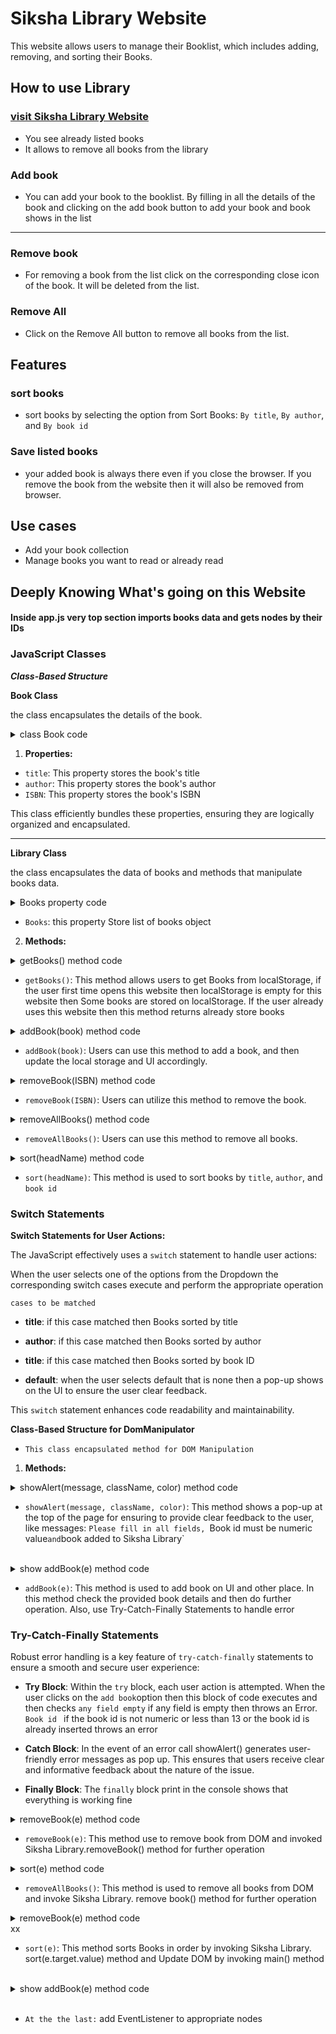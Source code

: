 # Siksha Library Website


This website allows users to manage their Booklist, which includes adding, removing, and sorting their Books.

## How to use Library


### <a href="">visit Siksha Library Website</a>


- You see already listed books
- It allows to remove all books from the library


### Add book


- You can add your book to the booklist. By filling in all the details of the book and clicking on the add book button to add your book and book shows in the list


-------------------------------------------

### Remove book


- For removing a book from the list click on the corresponding close icon of the book. It will be deleted from the list.


### Remove All


- Click on the Remove All button to remove all books from the list.


## Features


### sort books
- sort books by selecting the option from Sort Books: `By title`, `By author`, and `By book id`


### Save listed books
- your added book is always there even if you close the browser. If you remove the book from the website then it will also be removed from browser.




## Use cases
- Add your book collection
- Manage books you want to read or already read




## Deeply Knowing What's going on this Website


#### Inside app.js very top section imports books data and gets nodes by their IDs


### JavaScript Classes

***Class-Based Structure***

 **Book Class**

the class encapsulates the details of the book.



<details>
<summary>class Book code</summary>

```
class Book {
constructor(title, author, ISBN) {
this.title = title;
this.author = author;
this.ISBN = ISBN;
}
}
```

</details>

1. **Properties:**


- `title`: This property stores the book's title
- `author`: This property stores the book's author
- `ISBN`: This property stores the book's ISBN


This class efficiently bundles these properties, ensuring they are logically organized and encapsulated.

<hr>

**Library Class**


the class encapsulates the data of books and methods that manipulate books data.

<details>
<summary>Books property code</summary>


1. **Properties:**
```
static books = [];
```

</details>

- `Books`: this property Store list of books object




2. **Methods:**

<details>
<summary>getBooks() method code</summary>

```
static getBooks() {
if (
localStorage.getItem("books") === null ||
localStorage.getItem("books") === undefined
) {
{
this.books = bookData;
localStorage.setItem("books", JSON.stringify(this.books));
}
} else {
this.books = JSON.parse(localStorage.getItem("books"));
}
return this.books;
}
```

</details>

- `getBooks()`: This method allows users to get Books from localStorage, if the user first time opens this website then localStorage is empty for this website then Some books are stored on localStorage. If the user already uses this website then this method returns already store books

<details>
<summary>addBook(book) method code</summary>

```
static addBook(book) {
this.books.push(book);


localStorage.setItem("books", JSON.stringify(this.books));
}
```

</details>

- `addBook(book)`: Users can use this method to add a book, and then update the local storage and UI accordingly.

<details>
<summary>removeBook(ISBN) method code</summary>


```
static removeBook(ISBN) {
this.books = this.books.filter((book) => book.ISBN !== ISBN);
localStorage.setItem("books", JSON.stringify(this.books));
}

```

</details>

- `removeBook(ISBN)`: Users can utilize this method to remove the book.

<details>
<summary>removeAllBooks() method code</summary>

```
static removeAllBooks() {
this.books = [];
localStorage.setItem("books", JSON.stringify(this.books));
}
```

</details>

- `removeAllBooks()`: Users can use this method to remove all books.


<details>


<summary>sort(headName) method code</summary>


```
static sort(headName) {
switch (headName) {
case "title":
this.books.sort((a, b) => {
if (a.title > b.title)
return 1
else if (a.title < b.title)
return -1
else return 0
})
break;
case "author":
this.books.sort((a, b) => {
if (a.author > b.author)
return 1
else if (a.author < b.author)
return -1
else return 0
})
break;
case "bookId":
this.books.sort((a, b) => {
if (a.ISBN > b.ISBN)
return 1
else if (a.ISBN < b.ISBN)
return -1
else return 0
})
break;
default :
DomManipulator.showAlert("none selected nothig to sort", "bg-info");




}
localStorage.setItem("books", JSON.stringify(this.books));
}
```


</details>


- `sort(headName)`: This method is used to sort books by `title`, `author`, and `book id`


### Switch Statements


**Switch Statements for User Actions:**


The JavaScript effectively uses a `switch` statement to handle user actions:


When the user selects one of the options from the Dropdown the corresponding switch cases execute and perform the appropriate operation


``cases to be matched ``


- **title**: if this case matched then Books sorted by title


- **author**: if this case matched then Books sorted by author


- **title**: if this case matched then Books sorted by book ID


- **default**: when the user selects default that is none then a pop-up shows on the UI to ensure the user clear feedback.


This `switch` statement enhances code readability and maintainability.




**Class-Based Structure for DomManipulator**


- `This class encapsulated method for DOM Manipulation`


1. **Methods:**

<details>
<summary>showAlert(message, className, color) method code</summary>

```
static showAlert(message, className, color) {
{
alert.classList.add(className, color);
alert.appendChild(document.createTextNode(message));
// alert.style.display = "block";
//Clear alert message after 4 esc
setTimeout(() => {
alert.textContent = "";
alert.classList.remove(className);


// alert.style.display = "none";
}, 4000);
}
}
```

</details>

- `showAlert(message, className, color)`: This method shows a pop-up at the top of the page for ensuring to provide clear feedback to the user, like messages: `Please fill in all fields, `Book id must be numeric value` and `book added to Siksha Library`


<br>


<details>
<summary>show addBook(e) method code</summary>

```
static addBook(e) {
e.preventDefault();
const bookISBN = bookId.value;
try {
if (title.value === "" || author.value === "" || bookISBN === "") {
throw Error("Please fill in all fields");
} else {
// True if character Found other than [0-9] number
if (bookISBN.match(/\D/g)) throw Error("Book id must be numeric value");
if (bookISBN.length < 13)
throw Error("ISBN number must be greater than 13 digit");
// checkbook already added or not
const books = Siksha Library.getBooks();


books.forEach((book) => {
if (book.ISBN == bookISBN) throw Error("Book ID already registered");
});


// add to Object
const book = new Book(title.value, author.value, bookISBN);
Siksha Library.addBook(book);
// add book to DOM
const row = document.createElement("tr");
row.innerHTML = `
<td>${book.title}</td>
<td>${book.author}</td>
<td>${book.ISBN}</td>
<td><button id=${book.ISBN} class="btn-close btn"></button></td>
`;
list.appendChild(row);
// clear after insertion
title.value = "";
author.value = "";
bookId.value = "";
DomManipulator.showAlert("book added to Siksha Library", "bg-success");
}
} catch (e) {
DomManipulator.showAlert(e, "bg-danger", "text-white");
}
finally {
console.log("Application Works fine")
}
}
```
</details>



- `addBook(e)`: This method is used to add book on UI and other place. In this method check the provided book details and then do further operation. Also, use Try-Catch-Finally Statements to handle error


### Try-Catch-Finally Statements


Robust error handling is a key feature of `try-catch-finally` statements to ensure a smooth and secure user experience:


- **Try Block**: Within the `try` block, each user action is attempted. When the user clicks on the `add book`option then this block of code executes and then checks `any field empty` if any field is empty then throws an Error. `Book id ` if the book id is not numeric or less than 13 or the book id is already inserted throws an error


- **Catch Block**: In the event of an error call showAlert() generates user-friendly error messages as pop up. This ensures that users receive clear and informative feedback about the nature of the issue.


- **Finally Block**: The `finally` block print in the console shows that everything is working fine


<details>
<summary>removeBook(e) method code</summary>

```
static removeBook(e) {
if (e.target.classList.contains("btn-close")) {
Siksha Library.removeBook(e.target.getAttribute("id"));
e.target.parentElement.parentElement.remove();
}
}
```

</details>


- `removeBook(e)`: This method use to remove book from DOM and invoked Siksha Library.removeBook() method for further operation



<details>
<summary>sort(e) method code</summary>

```
static sort(e) {
console.log(e.target.value);
Siksha Library.sort(e.target.value)
main()
}
```

</details>

- `removeAllBooks()`: This method is used to remove all books from DOM and invoke Siksha Library. remove book() method for further operation

<details>
<summary>removeBook(e) method code</summary>


```
static sort(e) {
console.log(e.target.value);
Siksha Library.sort(e.target.value)
main()
}
```

</details>xx

- `sort(e)`: This method sorts Books in order by invoking Siksha Library. sort(e.target.value) method and Update DOM by invoking main() method


<br>


<details>
<summary>show addBook(e) method code</summary>


```
function main() {
const books = Siksha Library.getBooks();
list.innerHTML = "";
books.forEach((book) => {
const row = document.createElement("tr");
row.innerHTML = `
<td>${book.title}</td>
<td>${book.author}</td>
<td>${book.ISBN}</td>
<td><button id=${book.ISBN} class="btn-close btn"></button></td>
`;
list.appendChild(row);
});
}


#### main() function is the try point of the Application


```


</details>
<br>


- `At the the last:` add EventListener to appropriate nodes

